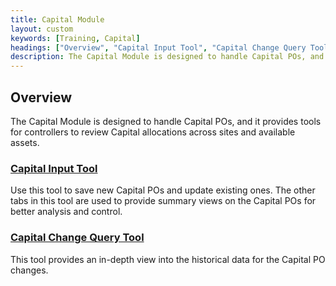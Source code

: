 ```yaml
---
title: Capital Module
layout: custom
keywords: [Training, Capital]
headings: ["Overview", "Capital Input Tool", "Capital Change Query Tool", "Capital Export Tool"]
description: The Capital Module is designed to handle Capital POs, and it provides tools for controllers to review Capital allocations across sites and available assets.
---
```


## Overview

The Capital Module is designed to handle Capital POs, and it provides tools for controllers to review Capital allocations across sites and available assets.

### [Capital Input Tool](/bApps/InterjectTraining/Capital/CapitalInputReport.html)

Use this tool to save new Capital POs and update existing ones. The other tabs in this tool are used to provide summary views on the Capital POs for better analysis and control.

### [Capital Change Query Tool](/bApps/InterjectTraining/Capital/CapitalChangeQueryTool.html)

This tool provides an in-depth view into the historical data for the Capital PO changes.

<!--
### [Capital Export Tool](/bApps/InterjectTraining/Capital/CapitalExport.html)

The Capital Export Tool exports the Capital POs from the Capital module into the DMS module. Once in DMS, you can edit the Capital POs with Toolbox.
-->
